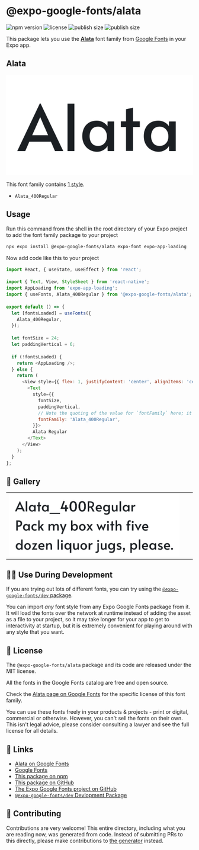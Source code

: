 # @expo-google-fonts/alata

![npm version](https://flat.badgen.net/npm/v/@expo-google-fonts/alata)
![license](https://flat.badgen.net/github/license/expo/google-fonts)
![publish size](https://flat.badgen.net/packagephobia/install/@expo-google-fonts/alata)
![publish size](https://flat.badgen.net/packagephobia/publish/@expo-google-fonts/alata)

This package lets you use the [**Alata**](https://fonts.google.com/specimen/Alata) font family from [Google Fonts](https://fonts.google.com/) in your Expo app.

## Alata

![Alata](./font-family.png)

This font family contains [1 style](#-gallery).

- `Alata_400Regular`

## Usage

Run this command from the shell in the root directory of your Expo project to add the font family package to your project
```sh
npx expo install @expo-google-fonts/alata expo-font expo-app-loading
```

Now add code like this to your project
```js
import React, { useState, useEffect } from 'react';

import { Text, View, StyleSheet } from 'react-native';
import AppLoading from 'expo-app-loading';
import { useFonts, Alata_400Regular } from '@expo-google-fonts/alata';

export default () => {
  let [fontsLoaded] = useFonts({
    Alata_400Regular,
  });

  let fontSize = 24;
  let paddingVertical = 6;

  if (!fontsLoaded) {
    return <AppLoading />;
  } else {
    return (
      <View style={{ flex: 1, justifyContent: 'center', alignItems: 'center' }}>
        <Text
          style={{
            fontSize,
            paddingVertical,
            // Note the quoting of the value for `fontFamily` here; it expects a string!
            fontFamily: 'Alata_400Regular',
          }}>
          Alata Regular
        </Text>
      </View>
    );
  }
};

```

## 🔡 Gallery


||||
|-|-|-|
|![Alata_400Regular](./Alata_400Regular.ttf.png)||||


## 👩‍💻 Use During Development

If you are trying out lots of different fonts, you can try using the [`@expo-google-fonts/dev` package](https://github.com/expo/google-fonts/tree/master/font-packages/dev#readme).

You can import *any* font style from any Expo Google Fonts package from it. It will load the fonts
over the network at runtime instead of adding the asset as a file to your project, so it may take longer
for your app to get to interactivity at startup, but it is extremely convenient
for playing around with any style that you want.

## 📖 License

The `@expo-google-fonts/alata` package and its code are released under the MIT license.

All the fonts in the Google Fonts catalog are free and open source.

Check the [Alata page on Google Fonts](https://fonts.google.com/specimen/Alata) for the specific license of this font family.

You can use these fonts freely in your products & projects - print or digital, commercial or otherwise. However, you can't sell the fonts on their own. This isn't legal advice, please consider consulting a lawyer and see the full license for all details.

## 🔗 Links

- [Alata on Google Fonts](https://fonts.google.com/specimen/Alata)
- [Google Fonts](https://fonts.google.com/)
- [This package on npm](https://www.npmjs.com/package/@expo-google-fonts/alata)
- [This package on GitHub](https://github.com/expo/google-fonts/tree/master/font-packages/alata)
- [The Expo Google Fonts project on GitHub](https://github.com/expo/google-fonts)
- [`@expo-google-fonts/dev` Devlopment Package](https://github.com/expo/google-fonts/tree/master/font-packages/dev)

## 🤝 Contributing

Contributions are very welcome! This entire directory, including what you are reading now, was generated from code. Instead of submitting PRs to this directly, please make contributions to [the generator](https://github.com/expo/google-fonts/tree/master/packages/generator) instead.
